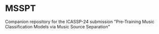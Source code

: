 # MSSPT
Companion repository for the ICASSP-24 submission "Pre-Training Music Classification Models via Music Source Separation"
